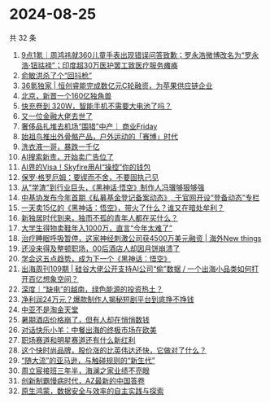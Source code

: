 # 2024-08-25

共 32 条

<!-- BEGIN 36KR -->
<!-- 最后更新时间 2024-08-25 00:15:00 +0800 -->
1. [9点1氪｜周鸿祎就360儿童手表出现错误问答致歉；罗永浩微博改名为“罗永浩·钮祜禄”；印度超30万医护罢工致医疗服务瘫痪](https://36kr.com/p/2919454512437890)
1. [俞敏洪杀了个“回抖枪”](https://36kr.com/p/2919689334266759)
1. [36氪独家 | 恒创睿能完成数亿元C轮融资，为苹果供应链企业](https://36kr.com/p/2919488675191686)
1. [北京，新晋一个160亿独角兽](https://36kr.com/p/2919631255460480)
1. [快充卷到 320W，智能手机不需要大电池了吗？](https://36kr.com/p/2919632145177476)
1. [又一位金融大佬去世了](https://36kr.com/p/2919874147195782)
1. [奢侈品扎堆去机场“围猎”中产｜ 商业Friday](https://36kr.com/p/2911817500007299)
1. [始祖鸟推出外骨骼产品，户外运动的「赛博」时代](https://36kr.com/p/2919491161348743)
1. [洗衣液一哥，暴跌一千亿](https://36kr.com/p/2918813152894338)
1. [AI搜索新贵，开始卖广告位了](https://36kr.com/p/2918813188529281)
1. [AI界的Visa！Skyfire用AI“操控”你的钱包](https://36kr.com/p/2918828623256705)
1. [保罗·格罗厄姆：要锲而不舍，不要固执己见](https://36kr.com/p/2909645549165441)
1. [从"学渣"到行业巨头，《黑神话·悟空》制作人冯骥够狠够强](https://36kr.com/p/2918245235170438)
1. [中基协发布今年首期《私募基金登记备案动态》, 于官网开设“登备动态”专栏](https://36kr.com/p/2919712676551303)
1. [一天卖15亿的《黑神话：悟空》，带火了什么？谁又在暗处牟利？](https://36kr.com/p/2916716145007744)
1. [新独居时代到来，独而不孤的青年人都在买什么？](https://36kr.com/p/2918610687614344)
1. [大学生得物卖鞋年入1000万，直言“今年太难了”](https://36kr.com/p/2918932977180033)
1. [治疗睡眠呼吸暂停，这家神经刺激公司获4500万美元融资 | 海外New things](https://36kr.com/p/2919834796923781)
1. [还没来得及整顿职场，00后酒店人却因月饼崩溃了](https://36kr.com/p/2917946073602695)
1. [学会这五点趋势，成为下一个《黑神话：悟空》](https://36kr.com/p/2918517273730181)
1. [出海周刊109期 | 硅谷大佬公开支持AI公司“偷”数据 / 一个出海小品类如何打开百亿想象空间？](https://36kr.com/p/2919533852105603)
1. [深度｜“缺电”的越南，绿色能源的投资热土？](https://36kr.com/p/2913959932877954)
1. [净利润24万元？爆款制作人揭秘短剧平台到底挣不挣钱](https://36kr.com/p/2864324040350594)
1. [中亚不是淘金天堂](https://36kr.com/p/2888864106765448)
1. [暑期酒店价格崩了，但有人却在悄悄数钱](https://36kr.com/p/2912527631637124)
1. [对话快乐小羊：中餐出海的终极市场在欧美](https://36kr.com/p/2864378624252295)
1. [职场赛道和明星赛道还有什么新红利](https://36kr.com/p/2916096474946944)
1. [这个快时尚品牌，股价涨的比英伟达还快，它做对了什么？](https://36kr.com/p/2858945355127686)
1. [“随大流”的亚马逊，与触碰规则的“新生代”](https://36kr.com/p/2918708720115073)
1. [周立宸接班三年半，海澜之家业绩不亮眼](https://36kr.com/p/2918892876012935)
1. [创新制霸慢病时代，AZ最新的中国答卷](https://36kr.com/p/2918441644727685)
1. [原生鸿蒙，数据安全与效率的自主实践与探索](https://36kr.com/p/2917052404767624)
<!-- END 36KR -->